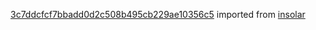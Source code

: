 [3c7ddcfcf7bbadd0d2c508b495cb229ae10356c5](https://github.com/insolar/insolar/commit/3c7ddcfcf7bbadd0d2c508b495cb229ae10356c5) imported from [insolar](https://github.com/insolar/insolar)
